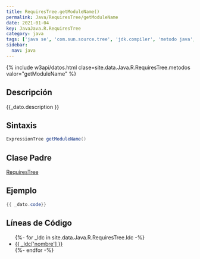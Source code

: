 ```yaml
---
title: RequiresTree.getModuleName()
permalink: Java/RequiresTree/getModuleName
date: 2021-01-04
key: JavaJava.R.RequiresTree
category: java
tags: ['java se', 'com.sun.source.tree', 'jdk.compiler', 'metodo java', 'Java 9']
sidebar: 
  nav: java
---
```


{% include w3api/datos.html clase=site.data.Java.R.RequiresTree.metodos valor="getModuleName" %}

## Descripción
{{_dato.description }}

## Sintaxis
~~~java
ExpressionTree getModuleName()
~~~

## Clase Padre
[RequiresTree](/Java/RequiresTree/)

## Ejemplo
~~~java
{{ _dato.code}}
~~~

## Líneas de Código
<ul>
{%- for _ldc in site.data.Java.R.RequiresTree.ldc -%}
   <li>
       <a href="{{_ldc['url'] }}">{{ _ldc['nombre'] }}</a>
   </li>
{%- endfor -%}
</ul>
